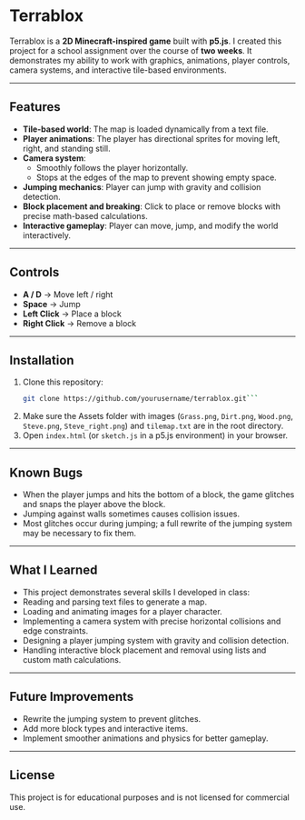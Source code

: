 # Terrablox

Terrablox is a **2D Minecraft-inspired game** built with **p5.js**. I created this project for a school assignment over the course of **two weeks**. It demonstrates my ability to work with graphics, animations, player controls, camera systems, and interactive tile-based environments.

---

## Features

- **Tile-based world**: The map is loaded dynamically from a text file.
- **Player animations**: The player has directional sprites for moving left, right, and standing still.
- **Camera system**: 
  - Smoothly follows the player horizontally.
  - Stops at the edges of the map to prevent showing empty space.
- **Jumping mechanics**: Player can jump with gravity and collision detection.
- **Block placement and breaking**: Click to place or remove blocks with precise math-based calculations.
- **Interactive gameplay**: Player can move, jump, and modify the world interactively.

---

## Controls

- **A / D** → Move left / right  
- **Space** → Jump  
- **Left Click** → Place a block  
- **Right Click** → Remove a block  

---

## Installation

1. Clone this repository:
   ```bash
   git clone https://github.com/yourusername/terrablox.git```
2. Make sure the Assets folder with images (```Grass.png```, ```Dirt.png```, ```Wood.png```, ```Steve.png```, ```Steve_right.png```) and ```tilemap.txt``` are in the root directory.
3. Open ```index.html``` (or ```sketch.js``` in a p5.js environment) in your browser.

---

## Known Bugs
* When the player jumps and hits the bottom of a block, the game glitches and snaps the player above the block.
* Jumping against walls sometimes causes collision issues.
* Most glitches occur during jumping; a full rewrite of the jumping system may be necessary to fix them.

---

## What I Learned
* This project demonstrates several skills I developed in class:
* Reading and parsing text files to generate a map.
* Loading and animating images for a player character.
* Implementing a camera system with precise horizontal collisions and edge constraints.
* Designing a player jumping system with gravity and collision detection.
* Handling interactive block placement and removal using lists and custom math calculations.

---

## Future Improvements
* Rewrite the jumping system to prevent glitches.
* Add more block types and interactive items.
* Implement smoother animations and physics for better gameplay.

---

## License
This project is for educational purposes and is not licensed for commercial use.
